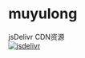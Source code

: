 # muyulong
jsDelivr CDN资源</br>
[![jsdelivr](https://data.jsdelivr.com/v1/package/gh/muyulong/muyulong/badge)](https://www.jsdelivr.com/package/gh/muyulong/muyulong)